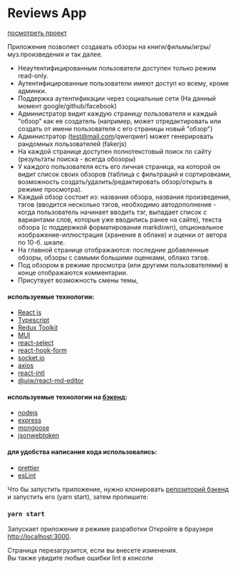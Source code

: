 # Reviews App
[посмотреть проект](https://itransition-final-project-front.vercel.app)

Приложение позволяет создавать обзоры на книги/фильмы/игры/муз.произведения и так далее.

- Неаутентифицированным пользователи доступен только режим read-only.
- Аутентифицированные пользователи имеют доступ ко всему, кроме админки.
- Поддержка аутентификации через социальные сети (На данный момент google/github/facebook)
- Администратор видит каждую страницу пользователя и каждый "обзор" как ее создатель 
 (например, может отредактировать или создать от имени пользователя с его страницы новый "обзор")
- Администратор (test@mail.com/qwerqwer) может генерировать рандомных пользователей (fakerjs)
- На каждой странице доступен полнотекстовый поиск по сайту (результаты поиска - всегда обозоры)
- У каждого пользователя есть его личная страница, на которой он видит список своих обзоров 
 (таблица с фильтраций и сортировками, возможность создать/удалить/редактировать обзор/открыть в режиме просмотра).
- Каждый обзор состоит из: названия обзора, названия произведения, тэгов (вводится несколько тэгов,
 необходимо автодополнение - когда пользователь начинает вводить тэг, выпадает список с вариантами слов,
 которые уже вводились ранее на сайте), текста обзора (с поддержкой форматирования markdown),
 опциональное изображение-иллюстрация (хранение в облаке) и оценки от автора по 10-б. шкале.
- На главной странице отображаются: последние добавленные обзоры, обзоры с самыми большими оценками, облако тэгов.
- Под обзором в режиме просмотра (или другими пользователями) в конце отображаются комментарии.
- Присутвует возможность смены темы, 

#### используемые технологии:
- [React js](https://ru.reactjs.org)
- [Typescript](https://www.typescriptlang.org)
- [Redux Toolkit](https://redux-toolkit.js.org)
- [MUI](https://mui.com)
- [react-select](https://react-select.com/home)
- [react-hook-form](https://react-hook-form.com)
- [socket.io](https://socket.io)
- [axios](https://axios-http.com/ru/)
- [react-intl](https://formatjs.io/docs/react-intl/)
- [@uiw/react-md-editor](https://uiwjs.github.io/react-md-editor/)


#### используемые технологии на [бэкенд](https://github.com/OlegPolishchuk/itransition-final-project_back):

- [nodejs](https://nodejs.org/en/)
- [express](https://expressjs.com/ru/)
- [mongoose](https://mongoosejs.com)
- [jsonwebtoken](https://www.npmjs.com/package/jsonwebtoken)


#### для удобства написания кода использовались:
- [prettier](https://prettier.io)
- [esLint](https://eslint.org)

Что бы запустить приложение, нужно клонировать [репозиторий бэкенд](https://github.com/OlegPolishchuk/itransition-final-project_back) 
и запустить его (yarn start), затем пропишите:

### `yarn start`

Запускает приложение в режиме разработки
Откройте в браузере [http://localhost:3000](http://localhost:3000).

Страница перезагрузится, если вы внесете изменения.\
Вы также увидите любые ошибки lint в консоли

